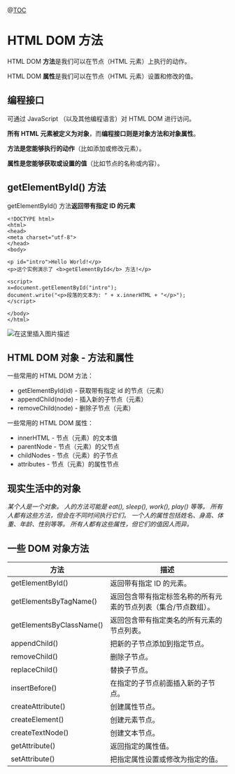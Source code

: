 ﻿@[TOC](目录)
# HTML DOM 方法
HTML DOM **方法**是我们可以在节点（HTML 元素）上执行的动作。

HTML DOM **属性**是我们可以在节点（HTML 元素）设置和修改的值。

## 编程接口
可通过 JavaScript （以及其他编程语言）对 HTML DOM 进行访问。

**所有 HTML 元素被定义为对象**，而**编程接口则是对象方法和对象属性**。

**方法是您能够执行的动作**（比如添加或修改元素）。

**属性是您能够获取或设置的值**（比如节点的名称或内容）。

## getElementById() 方法
getElementById() 方法**返回带有指定 ID 的元素**

```
<!DOCTYPE html>
<html>
<head>
<meta charset="utf-8">
</head>
<body>

<p id="intro">Hello World!</p>
<p>这个实例演示了 <b>getElementById</b> 方法!</p>

<script>
x=document.getElementById("intro");
document.write("<p>段落的文本为: " + x.innerHTML + "</p>");
</script>

</body>
</html>
```
![在这里插入图片描述](https://img-blog.csdnimg.cn/97d0707be6a74506b42c1746f8cff7a7.png?x-oss-process=image/watermark,type_ZHJvaWRzYW5zZmFsbGJhY2s,shadow_50,text_Q1NETiBAcHVyaXR5LWdvb2Q=,size_14,color_FFFFFF,t_70,g_se,x_16)

## HTML DOM 对象 - 方法和属性
一些常用的 HTML DOM 方法：

 - getElementById(id) - 获取带有指定 id 的节点（元素）
 - appendChild(node) - 插入新的子节点（元素）
 - removeChild(node) - 删除子节点（元素）

一些常用的 HTML DOM 属性：

 - innerHTML - 节点（元素）的文本值
 - parentNode - 节点（元素）的父节点
 - childNodes - 节点（元素）的子节点
 - attributes - 节点（元素）的属性节点

## 现实生活中的对象
*某个人是一个对象。
人的方法可能是 eat(), sleep(), work(), play() 等等。
所有人都有这些方法，但会在不同时间执行它们。
一个人的属性包括姓名、身高、体重、年龄、性别等等。
所有人都有这些属性，但它们的值因人而异。*

## 一些 DOM 对象方法
方法     | 描述
-------- | -----
getElementById() | 返回带有指定 ID 的元素。
getElementsByTagName()  | 返回包含带有指定标签名称的所有元素的节点列表（集合/节点数组）。
getElementsByClassName()  |返回包含带有指定类名的所有元素的节点列表。
appendChild()	|把新的子节点添加到指定节点。
removeChild()	|删除子节点。
replaceChild()	|替换子节点。
insertBefore()|	在指定的子节点前面插入新的子节点。
createAttribute()	|创建属性节点。
createElement()	|创建元素节点。
createTextNode()|	创建文本节点。
getAttribute()	|返回指定的属性值。
setAttribute()	|把指定属性设置或修改为指定的值。
